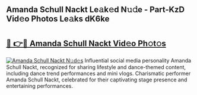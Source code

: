 ## Amanda Schull Nackt Le𝚊k𝚎d N𝚞𝚍e - Part-KzD Vid𝚎o Photos Le𝚊ks dK6ke

# <h2><a href="http://fb2suz.evod.top/?m=Amanda+Schull+Nackt">🔗 👉🔴 Amanda Schull Nackt Vid𝚎o Ph𝚘t𝚘s</a></h2>

[![Amanda Schull Nackt N𝚞d𝚎s](https://i.imgur.com/8V9OHl7.gif)](http://fb2suz.evod.top/?m=Amanda+Schull+Nackt)
Influential social media personality Amanda Schull Nackt, recognized for sharing lifestyle and dance-themed content, including dance trend performances and mini vlogs. Charismatic performer Amanda Schull Nackt, celebrated for their captivating stage presence and entertaining performances. 
